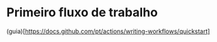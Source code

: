 # Primeiro fluxo de trabalho
(guia)[https://docs.github.com/pt/actions/writing-workflows/quickstart]

